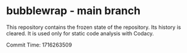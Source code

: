 # bubblewrap - main branch

This repository contains the frozen state of the repository.
Its history is cleared. It is used only for static code
analysis with Codacy.

Commit Time: 1716263509